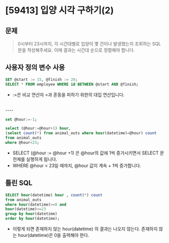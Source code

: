 # [59413] 입양 시각 구하기(2)
## 문제
> 0시부터 23시까지, 각 시간대별로 입양이 몇 건이나 발생했는지 조회하는 SQL문을 작성해주세요. 이때 결과는 시간대 순으로 정렬해야 합니다.

## 사용자 정의 변수 사용
``` sql
SET @start := 15, @finish := 20;
SELECT * FROM employee WHERE id BETWEEN @start AND @finish;
```
- :=은 비교 연산자 =과 혼동을 피하기 위한의 대입 연산입니다.
</br>
----
</br>

```sql
set @hour:=-1;

select (@hour:=@hour+1) hour,
(select count(*) from animal_outs where hour(datetime)=@hour) count
from animal_outs
where @hour<23;
```
- SELECT (@hour := @hour +1) 은 @hour의 값에 1씩 증가시키면서 SELECT 문 전체를 실행하게 됩니다.
- WHERE @hour < 23일 때까지, @hour 값이 계속 + 1씩 증가합니다.

## 틀린 SQL
```sql
SELECT hour(datetime) hour , count(*) count
from animal_outs
where hour(datetime)>=0 and
hour(datetime)<=23
group by hour(datetime)
order by hour(datetime);
```
- 이렇게 되면 존재하지 않는 hour(datetime) 의 결과는 나오지 않는다. 존재하지 않는 hour(datetime)은 0을 출력해야 한다.
